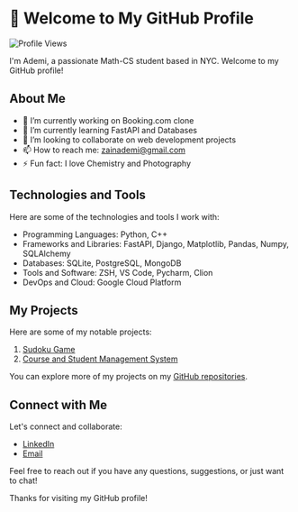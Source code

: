 # 👋 Welcome to My GitHub Profile

![Profile Views](https://komarev.com/ghpvc/?username=ademizain&color=green)

I'm Ademi, a passionate Math-CS student based in NYC. Welcome to my GitHub profile!

## About Me

- 🔭 I’m currently working on Booking.com clone
- 🌱 I’m currently learning FastAPI and Databases
- 👯 I’m looking to collaborate on web development projects
- 📫 How to reach me: zainademi@gmail.com
- ⚡ Fun fact: I love Chemistry and Photography

## Technologies and Tools

Here are some of the technologies and tools I work with:

- Programming Languages: Python, C++
- Frameworks and Libraries: FastAPI, Django, Matplotlib, Pandas, Numpy, SQLAlchemy
- Databases: SQLite, PostgreSQL, MongoDB
- Tools and Software: ZSH, VS Code, Pycharm, Clion
- DevOps and Cloud: Google Cloud Platform

## My Projects

Here are some of my notable projects:

1. [Sudoku Game](https://github.com/ademizain/sudoku)
2. [Course and Student Management System](https://github.com/ademizain/CS2-Final-Project)


You can explore more of my projects on my [GitHub repositories](https://github.com/ademizain).

## Connect with Me

Let's connect and collaborate:

- [LinkedIn](https://www.linkedin.com/in/ademi-zain)
- [Email](mailto:zainademi@gmail.com)

Feel free to reach out if you have any questions, suggestions, or just want to chat!

Thanks for visiting my GitHub profile!
